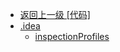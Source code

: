 - [返回上一级 [代码]](编程语言/Python/代码/)
- [.idea](编程语言/Python/代码/.idea/)
  - [inspectionProfiles](编程语言/Python/代码/.idea/inspectionProfiles/)
